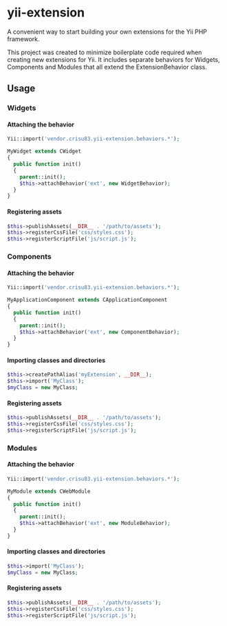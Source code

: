 yii-extension
=============

A convenient way to start building your own extensions for the Yii PHP framework.

This project was created to minimize boilerplate code required when creating new extensions for Yii. It includes separate behaviors for Widgets, Components and Modules that all extend the ExtensionBehavior class. 

## Usage

### Widgets

#### Attaching the behavior

```php
Yii::import('vendor.crisu83.yii-extension.behaviors.*');

MyWidget extends CWidget
{
  public function init() 
  {
    parent::init();
    $this->attachBehavior('ext', new WidgetBehavior);
  }
}
```

#### Registering assets

```php
$this->publishAssets(__DIR__ . '/path/to/assets');
$this->registerCssFile('css/styles.css');
$this->registerScriptFile('js/script.js');
```

### Components

#### Attaching the behavior

```php
Yii::import('vendor.crisu83.yii-extension.behaviors.*');

MyApplicationComponent extends CApplicationComponent
{
  public function init() 
  {
    parent::init();
    $this->attachBehavior('ext', new ComponentBehavior);
  }
}
```

#### Importing classes and directories

```php
$this->createPathAlias('myExtension', __DIR__);
$this->import('MyClass');
$myClass = new MyClass;
```

#### Registering assets

```php
$this->publishAssets(__DIR__ . '/path/to/assets');
$this->registerCssFile('css/styles.css');
$this->registerScriptFile('js/script.js');
```

### Modules

#### Attaching the behavior

```php
Yii::import('vendor.crisu83.yii-extension.behaviors.*');

MyModule extends CWebModule
{
  public function init() 
  {
    parent::init();
    $this->attachBehavior('ext', new ModuleBehavior);
  }
}
```

#### Importing classes and directories

```php
$this->import('MyClass');
$myClass = new MyClass;
```

#### Registering assets

```php
$this->publishAssets(__DIR__ . '/path/to/assets');
$this->registerCssFile('css/styles.css');
$this->registerScriptFile('js/script.js');
```
